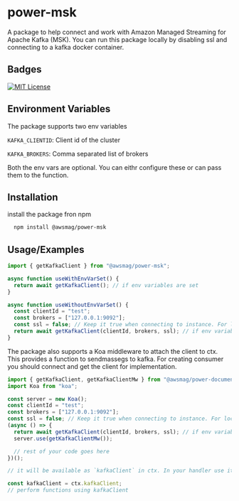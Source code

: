 # power-msk

A package to help connect and work with Amazon Managed Streaming for Apache Kafka (MSK). You can run this package locally by disabling ssl and connecting to a kafka docker container.

## Badges

[![MIT License](https://img.shields.io/badge/License-MIT-green.svg)](https://choosealicense.com/licenses/mit/)

## Environment Variables

The package supports two env variables

`KAFKA_CLIENTID`: Client id of the cluster

`KAFKA_BROKERS`: Comma separated list of brokers

Both the env vars are optional. You can eithr configure these or can pass them to the function.

## Installation

install the package fron npm

```bash
  npm install @awsmag/power-msk
```

## Usage/Examples

```javascript
import { getKafkaClient } from "@awsmag/power-msk";

async function useWithEnvVarSet() {
  return await getKafkaClient(); // if env variables are set
}

async function useWithoutEnvVarSet() {
  const clientId = "test";
  const brokers = ["127.0.0.1:9092"];
  const ssl = false; // Keep it true when connecting to instance. For local testing and docker container keep it false
  return await getKafkaClient(clientId, brokers, ssl); // if env variables are not set
}
```

The package also supports a Koa middleware to attach the client to ctx. This provides a function to sendmassegs to kafka. For creating consumer you should connect and get the client for implementation.

```javascript
import { getKafkaClient, getKafkaClientMw } from "@awsmag/power-document-db";
import Koa from "koa";

const server = new Koa();
const clientId = "test";
const brokers = ["127.0.0.1:9092"];
const ssl = false; // Keep it true when connecting to instance. For local testing and docker container keep it false
(async () => {
  return await getKafkaClient(clientId, brokers, ssl); // if env variables are not set
  server.use(getKafkaClientMw());

  // rest of your code goes here
})();

// it will be available as `kafkaClient` in ctx. In your handler use it like below.

const kafkaClient = ctx.kafkaClient;
// perform functions using kafkaClient
```

